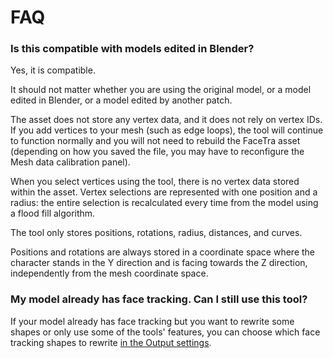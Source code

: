 ﻿# FAQ

### Is this compatible with models edited in Blender?

Yes, it is compatible.

It should not matter whether you are using the original model, or a model edited in Blender, or a model edited by another patch.

The asset does not store any vertex data, and it does not rely on vertex IDs. If you add vertices to your mesh (such as edge loops), the tool will continue to function normally and you will not need to rebuild the FaceTra asset (depending on how you saved the file, you may have to reconfigure the Mesh data calibration panel).

When you select vertices using the tool, there is no vertex data stored within the asset. Vertex selections are represented with one position and a radius: the entire selection is recalculated every time from the model using a flood fill algorithm.

The tool only stores positions, rotations, radius, distances, and curves.

Positions and rotations are always stored in a coordinate space where the character stands in the Y direction and is facing towards the Z direction, independently from the mesh coordinate space.

### My model already has face tracking. Can I still use this tool?

If your model already has face tracking but you want to rewrite some shapes or only use some of the tools' features, you can choose which face tracking shapes to rewrite [in the Output settings](https://hai-vr.notion.site/Ha-s-FaceTra-Shape-Creator-f1d95d4459e54fc3b2f166d9ebb5ebf3#26b24f2414e440898b9573e051f8ba6b).
